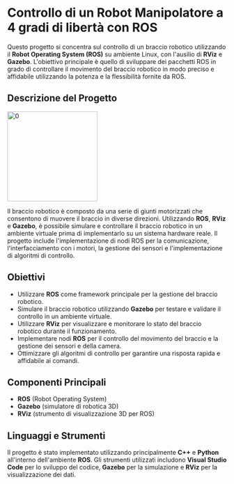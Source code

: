 # Controllo di un Robot Manipolatore a 4 gradi di libertà con ROS

Questo progetto si concentra sul controllo di un braccio robotico utilizzando il **Robot Operating System (ROS)** su ambiente Linux, con l'ausilio di **RViz** e **Gazebo**.
L'obiettivo principale è quello di sviluppare dei pacchetti ROS in grado di controllare il movimento del braccio robotico in modo preciso e affidabile utilizzando la potenza e la flessibilità fornite da ROS.

## Descrizione del Progetto
<img width="207" alt="0" src="https://github.com/gaetanotorella/HomeWork1/assets/92510009/32803be0-5486-427a-a977-d16d619e0233">

Il braccio robotico è composto da una serie di giunti motorizzati che consentono di muovere il braccio in diverse direzioni. 
Utilizzando **ROS**, **RViz** e **Gazebo**, è possibile simulare e controllare il braccio robotico in un ambiente virtuale prima di implementarlo su un sistema hardware reale. 
Il progetto include l'implementazione di nodi ROS per la comunicazione, l'interfacciamento con i motori, la gestione dei sensori e l'implementazione di algoritmi di controllo.

## Obiettivi

- Utilizzare **ROS** come framework principale per la gestione del braccio robotico.
- Simulare il braccio robotico utilizzando **Gazebo** per testare e validare il controllo in un ambiente virtuale.
- Utilizzare **RViz** per visualizzare e monitorare lo stato del braccio robotico durante il funzionamento.
- Implementare nodi **ROS** per il controllo del movimento del braccio e la gestione dei sensori e della camera.
- Ottimizzare gli algoritmi di controllo per garantire una risposta rapida e affidabile ai comandi.

## Componenti Principali

- **ROS** (Robot Operating System)
- **Gazebo** (simulatore di robotica 3D)
- **RViz** (strumento di visualizzazione 3D per ROS)

## Linguaggi e Strumenti

Il progetto è stato implementato utilizzando principalmente **C++** e **Python** all'interno dell'ambiente **ROS**. Gli strumenti utilizzati includono **Visual Studio Code** per lo sviluppo del codice, **Gazebo** per la simulazione e **RViz** per la visualizzazione dei dati.
